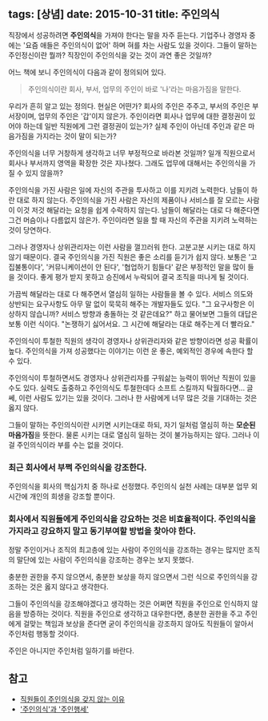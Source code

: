 tags: [상념]
date: 2015-10-31
title: 주인의식
---
직장에서 성공하려면 **주인의식**을 가져야 한다는 말을 자주 듣는다. 기업주나 경영자 중에는 '요즘 애들은 주인의식이 없어' 하며 혀를 차는 사람도 있을 것이다. 그들이 말하는 주인정신이란 뭘까? 직장인이 주인의식을 갖는 것이 과연 좋은 것일까?<!--more-->

어느 책에 보니 주인의식이 다음과 같이 정의되어 있다.

> 주인의식이란 회사, 부서, 업무의 주인이 바로 '나'라는 마음가짐을 말한다.

우리가 흔히 알고 있는 정의다. 현실은 어떤가? 회사의 주인은 주주고, 부서의 주인은 부서장이며, 업무의 주인은 '갑'이지 않은가. 주인이라면 회사나 업무에 대한 결정권이 있어야 하는데 일반 직원에게 그런 결정권이 있는가? 실제 주인이 아닌데 주인과 같은 마음가짐을 가지라는 것이 말이 되는가?

주인의식을 너무 거창하게 생각하고 너무 부정적으로 바라본 것일까? 일개 직원으로서 회사나 부서까지 영역을 확장한 것은 지나쳤다. 그래도 업무에 대해서는 주인의식을 가질 수 있지 않을까?

주인의식을 가진 사람은 일에 자신의 주관을 투사하고 이를 지키려 노력한다. 남들이 하란 대로 하지 않는다. 주인의식을 가진 사람은 자신의 제품이나 서비스를 잘 모르는 사람이 이것 저것 해달라는 요청을 쉽게 수락하지 않는다. 남들이 해달라는 대로 다 해준다면 그건 머슴이나 다름없지 않은가. 주인이라면 일을 할 때 자신의 주관을 지키려 노력하는 것이 당연하다.

그러나 경영자나 상위관리자는 이런 사람을 껄끄러워 한다. 고분고분 시키는 대로 하지 않기 때문이다. 결국 주인의식을 가진 직원은 좋은 소리를 듣기가 쉽지 않다. 보통은 '고집불통이다', '커뮤니케이션이 안 된다', '협업하기 힘들다' 같은 부정적인 말을 많이 들을 것이다. 좋게 평가 받지 못하고 승진에서 누락되어 결국 조직을 떠나게 될 것이다.

가끔씩 해달라는 대로 다 해주면서 열심히 일하는 사람들을 볼 수 있다. 서비스 의도와 상반되는 요구사항도 아무 말 없이 묵묵히 해주는 개발자들도 있다. "그 요구사항은 이상하지 않습니까? 서비스 방향과 충돌하는 것 같은데요?" 하고 물어보면 그들의 대답은 보통 이런 식이다. "논쟁하기 싫어서요. 그 시간에 해달라는 대로 해주는게 더 빨라요."

주인의식이 투철한 직원의 생각이 경영자나 상위관리자와 같은 방향이라면 성공 확률이 높다. 주인의식을 가져 성공했다는 이야기는 이런 운 좋은, 예외적인 경우에 속한다 할 수 있다.

주인의식이 투철하면서도 경영자나 상위관리자를 구워삶는 능력이 뛰어난 직원이 있을 수도 있다. 실력도 출중하고 주인의식도 투철한데다 소프트 스킬까지 탁월하다면... 글쎄, 이런 사람도 있기는 있을 것이다. 그러나 한 사람에게 너무 많은 것을 기대하는 것은 옳지 않다.

그들이 말하는 주인의식이란 시키면 시키는대로 하되, 자기 일처럼 열심히 하는 **모순된 마음가짐**을 뜻한다. 물론 시키는 대로 열심히 일하는 것이 불가능하지는 않다. 그러나 이걸 주인의식이라 부를 수는 없을 것이다.



### 최근 회사에서 부쩍 주인의식을 강조한다.
주인의식을 회사의 핵심가치 중 하나로 선정했다.
주인의식 실천 사례는 대부분 업무 외 시간에 개인의 희생을 강조할 뿐이다.

### 회사에서 직원들에게 주인의식을 강요하는 것은 비효율적이다. 주인의식을 가지라고 강요하지 말고 동기부여할 방법을 찿아야 한다.



정말 주인이거나 조직의 최고층에 있는 사람이 주인의식을 강조하는 경우는 많지만 조직의 말단에 있는 사람이 주인의식을 강조하는 경우는 보지 못했다.

충분한 권한을 주지 않으면서, 충분한 보상을 하지 않으면서 그런 식으로 주인의식을 강조하는 것은 옳지 않다고 생각한다.

그들이 주인의식을 강조해야겠다고 생각하는 것은 어쩌면 직원을 주인으로 인식하지 않음을 방증하는 것이다. 직원을 주인으로 생각하고 대우한다면, 충분한 권한을 주고 주인에게 걸맞는 책임과 보상을 준다면 굳이 주인의식을 강조하지 않아도 직원들이 알아서 주인처럼 행동할 것이다.

주인은 아니지만 주인처럼 일하기를 바란다.


## 참고
* [직원들이 주인의식을 갖지 않는 이유](http://warzek.tistory.com/archive/20140415)
* ['주인의식'과 '주인행세'](http://www.redian.org/archive/84924)
